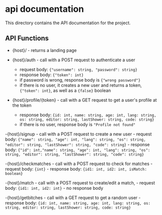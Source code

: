 # api documentation
This directory contains the API documentation for the project.

## API Functions
- {host}/ - returns a landing page

- {host}/auth - call with a POST request to authenticate a user
    - request body: `{"username": string, "password": string}`
    - response body: `{"token": int}`
    - if password is wrong, response body is `{"wrong password"}`
    - if there is no user, it creates a new user and returns a token, `{"token": int}`, as well as a `{false}` boolean

- {host}/profile/{token} - call with a GET request to get a user's profile at the token
    - response body: `{id: int, name: string, age: int, lang: string, os: string, editor: string, lastShower: string, code: string}`
    - if there is no user, response body is `"Profile not found"`

-{host}/signup - call with a POST request to create a new user
    - request body: `{"name": string, "age": int, "lang": string, "os": string, "editor": string, "lastShower": string, "code": string}`
    - response body: `{"id": int,"name": string, "age": int, "lang": string, "os": string, "editor": string, "lastShower": string, "code": string}`

-{host}/checkmatches - call with a POST request to check for matches
    - request body: `{int}`
    - response body: `{id1: int, id2: int, isMatch: boolean}`

-{host}/match - call with a POST request to create/edit a match, 
    - request body: `{id1: int, id2: int}`
    - no response body

-{host}/getbitches - call with a GET request to get a random user
    - response body: `{id: int, name: string, age: int, lang: string, os: string, editor: string, lastShower: string, code: string}`
